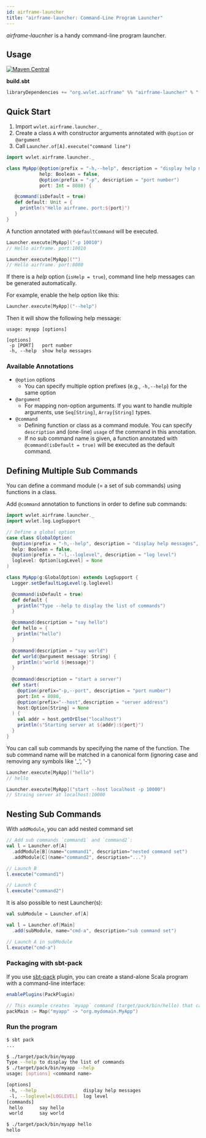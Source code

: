 ```yaml
---
id: airframe-launcher
title: "airframe-launcher: Command-Line Program Launcher"
---
```


*airframe-laucnher* is a handy command-line program launcher. 

## Usage
[![Maven Central](https://maven-badges.herokuapp.com/maven-central/org.wvlet.airframe/airframe-launcher_2.12/badge.svg)](http://central.maven.org/maven2/org/wvlet/airframe/airframe-launcher_2.12/)

**build.sbt**

```scala
libraryDependencies += "org.wvlet.airframe" %% "airframe-launcher" % "(version)"
```

## Quick Start

1. Import `wvlet.airframe.launcher._`
1. Create a class `A` with constructor arguments annotated with `@option` or `@argument`
1. Call `Launcher.of[A].execute("command line")` 

```scala
import wvlet.airframe.launcher._

class MyApp(@option(prefix = "-h,--help", description = "display help messages", isHelp = true) 
            help: Boolean = false,
            @option(prefix = "-p", description = "port number") 
            port: Int = 8080) {

   @command(isDefault = true)
   def default: Unit = {
     println(s"Hello airframe. port:${port}")
   }
}
```

A function annotated with `@defaultCommand` will be executed.

```scala
Launcher.execute[MyApp]("-p 10010")
// Hello airframe. port:10010

Launcher.execute[MyApp]("")
// Hello airframe. port:8080
```

If there is a _help_ option (`isHelp = true`), command line help messages can be generated automatically.

For example, enable the help option like this:
```scala
Launcher.execute[MyApp]("--help")
```

Then it will show the following help message:
```
usage: myapp [options]

[options]
 -p [PORT]   port number
 -h, --help  show help messages
```

### Available Annotations

- `@option` options 
  - You can specify multiple option prefixes (e.g., `-h,--help`) for the same option
- `@argument`
  - For mapping non-option arguments. If you want to handle multiple arguments, use `Seq[String]`, `Array[String]` types.
- `@command`
  - Defining function or class as a command module. You can specify `description` and (one-line) `usage` of the command in this annotation.
  - If no sub command name is given, a function annotated with `@command(isDefault = true)`  will be executed as the default command.

## Defining Multiple Sub Commands

You can define a command module (= a set of sub commands) using functions in a class.

Add `@command` annotation to functions in order to define sub commands:
```scala
import wvlet.airframe.launcher._
import wvlet.log.LogSupport

// Define a global option
case class GlobalOption(
  @option(prefix = "-h,--help", description = "display help messages", isHelp = true) 
  help: Boolean = false,
  @option(prefix = "-l,--loglevel", description = "log level") 
  loglevel: Option[LogLevel] = None
)

class MyApp(g:GlobalOption) extends LogSupport {
  Logger.setDefaultLogLevel(g.loglevel)

  @command(isDefault = true)
  def default {
    println("Type --help to display the list of commands")
  }

  @command(description = "say hello")
  def hello = {
    println("hello")
  }

  @command(description = "say world")
  def world(@argument message: String) {
    println(s"world ${message}")
  }
  
  @command(description = "start a server")
  def start(
    @option(prefix="-p,--port", description = "port number")
    port:Int = 8080,
    @option(prefix="--host",description = "server address")
    host:Option[String] = None
  ) {
    val addr = host.getOrElse("localhost")
    println(s"Starting server at ${addr}:${port}")
  }
}
```

You can call sub commands by specifying the name of the function.
The sub command name will be matched in a canonical form (ignoring case and removing any symbols like '_', '-')

```scala
Launcher.execute[MyApp]("hello")
// hello

Launcher.execute[MyApp]("start --host localhost -p 10000")
// Straing server at localhost:10000
```

## Nesting Sub Commands

With `addModule`, you can add nested command set

```scala
// Add sub commands `command1` and `command2`:
val l = Launcher.of[A]
  .addModule[B](name="command1", description="nested command set")
  .addModule[C](name="command2", description="...")

// Launch B
l.execute("command1")

// Launch C
l.execute("command2")
```

It is also possible to nest Launcher(s):

```scala
val subModule = Launcher.of[A]

val l = Launcher.of[Main]
  .add(subModule, name="cmd-a", description="sub command set")

// Launch A in subModule
l.exucute("cmd-a")
```


### Packaging with sbt-pack
If you use [sbt-pack](https://github.com/xerial/sbt-pack) plugin, you can create a stand-alone Scala program with a command-line interface:

```scala
enablePlugins(PackPlugin)

// This example creates `myapp` command (target/pack/bin/hello) that calls org.mydomain.MyApp#main(Array[String]) 
packMain := Map("myapp" -> "org.mydomain.MyApp")
```


### Run the program 
```sh
$ sbt pack
...

$ ./target/pack/bin/myapp 
Type --help to display the list of commands
$ ./target/pack/bin/myapp --help
usage: [options] <command name>

[options]
 -h, --help                 display help messages
 -l, --loglevel=[LOGLEVEL]  log level 
[commands]
 hello      say hello
 world     	say world

$ ./target/pack/bin/myapp hello
hello
```
